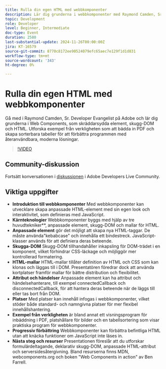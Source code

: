 ```yaml
---
title: Rulla din egen HTML med webbkomponenter
description: Lär dig grunderna i webbkomponenter med Raymond Camden, Sr. Developer Evangelist på Adobe, inklusive anpassade element, mallar för skugga-DOM och HTML, med praktiska exempel som att bädda in PDF och skapa sorterbara tabeller för att förbättra programmen.
topic: Development
role: Developer
level: Beginner, Intermediate
doc-type: Event
duration: 2580
last-substantial-update: 2024-11-26T00:00:00Z
jira: KT-16579
source-git-commit: 8770c8172ee90524079efc65aec7e129f1d1d031
workflow-type: tm+mt
source-wordcount: '343'
ht-degree: 0%

---
```



# Rulla din egen HTML med webbkomponenter

Gå med i Raymond Camden, Sr. Developer Evangelist på Adobe och lär dig grunderna i Web Components, som skräddarsydda element, skugg-DOM och HTML. Utforska exempel från verkligheten som att bädda in PDF och skapa sorterbara tabeller för att förbättra programmen med återanvändbara, moderna lösningar.

>[!VIDEO](https://video.tv.adobe.com/v/3440406/?learn=on&enablevpops)

## Community-diskussion

Fortsätt konversationen i [diskussionen](https://adobe.ly/48PRE63) i Adobe Developers Live Community.

## Viktiga uppgifter

* **Introduktion till webbkomponenter** Med webbkomponenter kan utvecklare skapa anpassade HTML-element med sin egen look och interaktivitet, som definieras med JavaScript.
* **Kärnteknologier** Webbkomponenter byggs med hjälp av tre huvudtekniker**, anpassade element, skugg-DOM och mallar för HTML.
* **Anpassade element** gör det möjligt att skapa nya HTML-taggar. De måste använda&quot;kebabcase&quot; och innehålla ett bindestreck. JavaScript-klasser används för att definiera deras beteende.
* **Skugga-DOM** Skugg-DOM tillhandahåller inkapsling för DOM-trädet i en komponent, vilket förhindrar CSS-läckage och möjliggör mer kontrollerad formatering.
* **HTML-mallar** HTML-mallar tillåter definition av HTML och CSS som kan klonas och läggas till i DOM. Presentatören föredrar dock att använda kortplatser framför mallar för bättre distribution och flexibilitet.
* **Attribut och händelser** Anpassade element kan ha attribut och händelsehanterare, till exempel connectedCallback och disconnectedCallback, för att hantera deras beteende när de läggs till eller tas bort från DOM.
* **Platser** Med platser kan innehåll infogas i webbkomponenter, vilket stöder både standard- och namngivna platser för mer flexibel innehållshantering.
* **Exempel från verkligheten** är bland annat ett visningsprogram för inbäddning i PDF, platshållare för bilder och en tabellsortering som visar praktiska program för webbkomponenter.
* **Progressiv förbättring** Webbkomponenter kan förbättra befintliga HTML utan att knäcka funktioner om JavaScript inte läses in.
* **Nästa steg och resurser** Presentationen föreslår att du utforskar formulärdeltagande, deklarativ skugg-DOM, anpassade HTML-attribut och serversidesåtergivning. Bland resurserna finns MDN, webcomponents.org och boken &quot;Web Components in action&quot; av Ben Farrell.